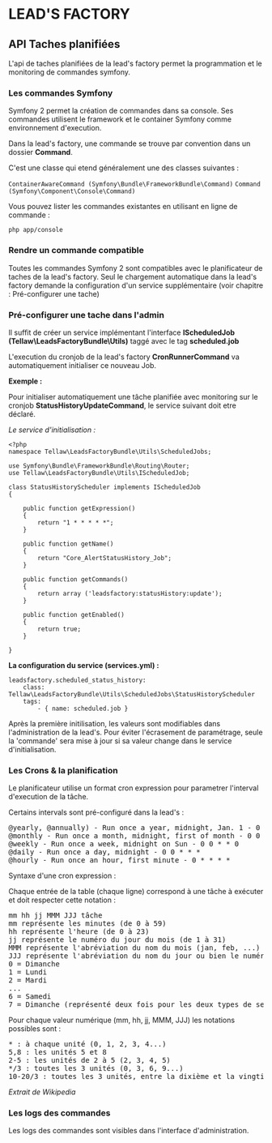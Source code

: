 # LEAD'S FACTORY

## API Taches planifiées

L'api de taches planifiées de la lead's factory permet la programmation et le monitoring de commandes symfony.

### Les commandes Symfony

Symfony 2 permet la création de commandes dans sa console. Ses commandes utilisent le framework et le container Symfony comme environnement d'execution.

Dans la lead's factory, une commande se trouve par convention dans un dossier **Command**.

C'est une classe qui etend généralement une des classes suivantes :

`ContainerAwareCommand (Symfony\Bundle\FrameworkBundle\Command)`
`Command (Symfony\Component\Console\Command)`

Vous pouvez lister les commandes existantes en utilisant en ligne de commande :

`php app/console`


### Rendre un commande compatible

Toutes les commandes Symfony 2 sont compatibles avec le planificateur de taches de la lead's factory. Seul le chargement automatique dans la lead's factory demande la configuration d'un service supplémentaire (voir chapitre : Pré-configurer une tache)

### Pré-configurer une tache dans l'admin

Il suffit de créer un service implémentant l'interface __IScheduledJob (Tellaw\LeadsFactoryBundle\Utils)__ taggé avec le tag __scheduled.job__

L'execution du cronjob de la lead's factory __CronRunnerCommand__ va automatiquement initialiser ce nouveau Job.

__Exemple :__

Pour initialiser automatiquement une tâche planifiée avec monitoring sur le cronjob __StatusHistoryUpdateCommand__, le service suivant doit etre déclaré.

<em>Le service d'initialisation :</em>

	<?php
	namespace Tellaw\LeadsFactoryBundle\Utils\ScheduledJobs;

	use Symfony\Bundle\FrameworkBundle\Routing\Router;
	use Tellaw\LeadsFactoryBundle\Utils\IScheduledJob;

	class StatusHistoryScheduler implements IScheduledJob
	{

	    public function getExpression()
	    {
	        return "1 * * * * *";
	    }

	    public function getName()
	    {
	        return "Core_AlertStatusHistory_Job";
	    }

	    public function getCommands()
	    {
	        return array ('leadsfactory:statusHistory:update');
	    }

	    public function getEnabled()
	    {
	        return true;
	    }

	}

**La configuration du service (services.yml) :**

	leadsfactory.scheduled_status_history:
		class: Tellaw\LeadsFactoryBundle\Utils\ScheduledJobs\StatusHistoryScheduler
		tags:
			- { name: scheduled.job }


Après la première initilisation, les valeurs sont modifiables dans l'administration de la lead's. Pour éviter l'écrasement de paramétrage, seule la 'commande' sera mise à jour si sa valeur change dans le service d'initialisation.

### Les Crons & la planification

Le planificateur utilise un format cron expression pour parametrer l'interval d'execution de la tâche.

Certains intervals sont pré-configuré dans la lead's :
<pre>
@yearly, @annually) - Run once a year, midnight, Jan. 1 - 0 0 1 1 *
@monthly - Run once a month, midnight, first of month - 0 0 1 * *
@weekly - Run once a week, midnight on Sun - 0 0 * * 0
@daily - Run once a day, midnight - 0 0 * * *
@hourly - Run once an hour, first minute - 0 * * * *
</pre>

Syntaxe d'une cron expression :

Chaque entrée de la table (chaque ligne) correspond à une tâche à exécuter et doit respecter cette notation :
<pre>
mm hh jj MMM JJJ tâche
mm représente les minutes (de 0 à 59)
hh représente l'heure (de 0 à 23)
jj représente le numéro du jour du mois (de 1 à 31)
MMM représente l'abréviation du nom du mois (jan, feb, ...) ou bien le numéro du mois (de 1 à 12)
JJJ représente l'abréviation du nom du jour ou bien le numéro du jour dans la semaine :
0 = Dimanche
1 = Lundi
2 = Mardi
...
6 = Samedi
7 = Dimanche (représenté deux fois pour les deux types de semaine)
</pre>

Pour chaque valeur numérique (mm, hh, jj, MMM, JJJ) les notations possibles sont :

<pre>
* : à chaque unité (0, 1, 2, 3, 4...)
5,8 : les unités 5 et 8
2-5 : les unités de 2 à 5 (2, 3, 4, 5)
*/3 : toutes les 3 unités (0, 3, 6, 9...)
10-20/3 : toutes les 3 unités, entre la dixième et la vingtième (10, 13, 16, 19)
</pre>

<em>Extrait de Wikipedia</em>

### Les logs des commandes

Les logs des commandes sont visibles dans l'interface d'administration.





